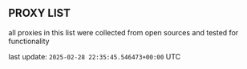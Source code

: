 ## PROXY LIST

all proxies in this list were collected from open sources and tested for functionality

last update: `2025-02-28 22:35:45.546473+00:00` UTC